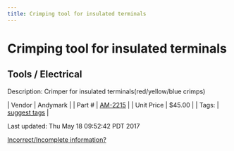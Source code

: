 ```yaml
---
title: Crimping tool for insulated terminals
---
```


# Crimping tool for insulated terminals
## Tools / Electrical
Description: 	Crimper for insulated terminals(red/yellow/blue crimps) 

| Vendor | Andymark | 
| Part # | [AM-2215](http://www.andymark.com/product-p/am-2215.htm) | 
| Unit Price | $45.00 | 
| Tags: | [suggest tags](https://docs.google.com/forms/d/e/1FAIpQLSeWyY8v3RgOty-MyWmh9U0iivNYN_molChYyS-0U-o-kOAv_g/viewform) | 

Last updated: Thu May 18 09:52:42 PDT 2017

 [Incorrect/Incomplete information?](https://docs.google.com/forms/d/e/1FAIpQLSeWyY8v3RgOty-MyWmh9U0iivNYN_molChYyS-0U-o-kOAv_g/viewform)